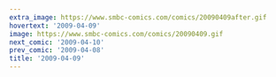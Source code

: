 ```yaml
---
extra_image: https://www.smbc-comics.com/comics/20090409after.gif
hovertext: '2009-04-09'
image: https://www.smbc-comics.com/comics/20090409.gif
next_comic: '2009-04-10'
prev_comic: '2009-04-08'
title: '2009-04-09'
---
```



